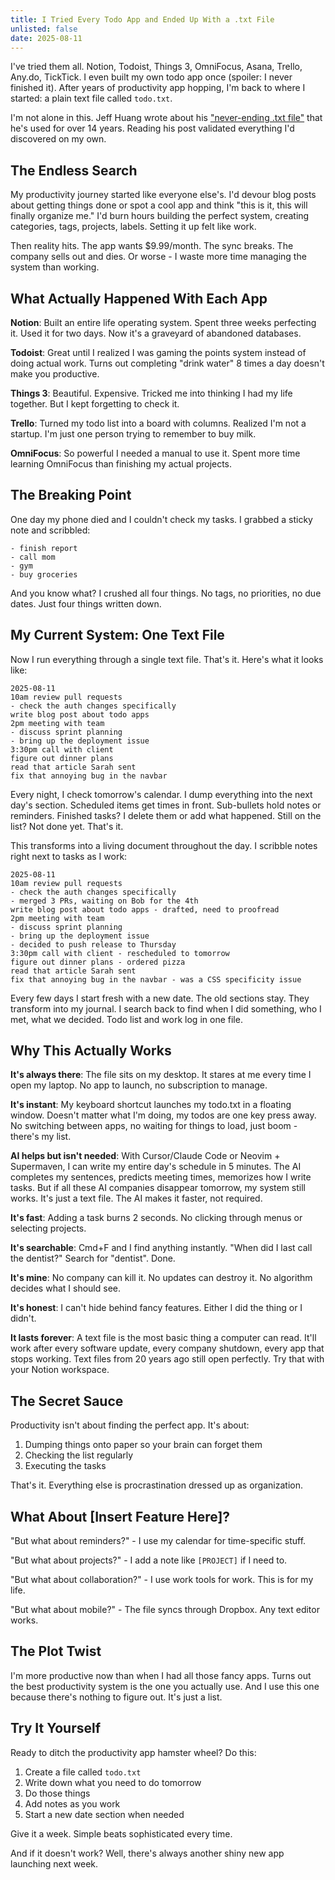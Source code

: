 ```yaml
---
title: I Tried Every Todo App and Ended Up With a .txt File
unlisted: false
date: 2025-08-11
---
```


I've tried them all. Notion, Todoist, Things 3, OmniFocus, Asana, Trello, Any.do, TickTick. I even built my own todo app once (spoiler: I never finished it). After years of productivity app hopping, I'm back to where I started: a plain text file called `todo.txt`.

I'm not alone in this. Jeff Huang wrote about his ["never-ending .txt file"](https://jeffhuang.com/productivity_text_file/) that he's used for over 14 years. Reading his post validated everything I'd discovered on my own.

## The Endless Search

My productivity journey started like everyone else's. I'd devour blog posts about getting things done or spot a cool app and think "this is it, this will finally organize me." I'd burn hours building the perfect system, creating categories, tags, projects, labels. Setting it up felt like work.

Then reality hits. The app wants $9.99/month. The sync breaks. The company sells out and dies. Or worse - I waste more time managing the system than working.

## What Actually Happened With Each App

**Notion**: Built an entire life operating system. Spent three weeks perfecting it. Used it for two days. Now it's a graveyard of abandoned databases.

**Todoist**: Great until I realized I was gaming the points system instead of doing actual work. Turns out completing "drink water" 8 times a day doesn't make you productive.

**Things 3**: Beautiful. Expensive. Tricked me into thinking I had my life together. But I kept forgetting to check it.

**Trello**: Turned my todo list into a board with columns. Realized I'm not a startup. I'm just one person trying to remember to buy milk.

**OmniFocus**: So powerful I needed a manual to use it. Spent more time learning OmniFocus than finishing my actual projects.

## The Breaking Point

One day my phone died and I couldn't check my tasks. I grabbed a sticky note and scribbled:
```
- finish report
- call mom
- gym
- buy groceries
```

And you know what? I crushed all four things. No tags, no priorities, no due dates. Just four things written down.

## My Current System: One Text File

Now I run everything through a single text file. That's it. Here's what it looks like:

```
2025-08-11
10am review pull requests
- check the auth changes specifically
write blog post about todo apps
2pm meeting with team
- discuss sprint planning
- bring up the deployment issue
3:30pm call with client
figure out dinner plans
read that article Sarah sent
fix that annoying bug in the navbar
```

Every night, I check tomorrow's calendar. I dump everything into the next day's section. Scheduled items get times in front. Sub-bullets hold notes or reminders. Finished tasks? I delete them or add what happened. Still on the list? Not done yet. That's it.

This transforms into a living document throughout the day. I scribble notes right next to tasks as I work:

```
2025-08-11
10am review pull requests
- check the auth changes specifically
- merged 3 PRs, waiting on Bob for the 4th
write blog post about todo apps - drafted, need to proofread
2pm meeting with team
- discuss sprint planning
- bring up the deployment issue
- decided to push release to Thursday
3:30pm call with client - rescheduled to tomorrow
figure out dinner plans - ordered pizza
read that article Sarah sent
fix that annoying bug in the navbar - was a CSS specificity issue
```

Every few days I start fresh with a new date. The old sections stay. They transform into my journal. I search back to find when I did something, who I met, what we decided. Todo list and work log in one file.

## Why This Actually Works

**It's always there**: The file sits on my desktop. It stares at me every time I open my laptop. No app to launch, no subscription to manage.

**It's instant**: My keyboard shortcut launches my todo.txt in a floating window. Doesn't matter what I'm doing, my todos are one key press away. No switching between apps, no waiting for things to load, just boom - there's my list.

**AI helps but isn't needed**: With Cursor/Claude Code or Neovim + Supermaven, I can write my entire day's schedule in 5 minutes. The AI completes my sentences, predicts meeting times, memorizes how I write tasks. But if all these AI companies disappear tomorrow, my system still works. It's just a text file. The AI makes it faster, not required.

**It's fast**: Adding a task burns 2 seconds. No clicking through menus or selecting projects.

**It's searchable**: Cmd+F and I find anything instantly. "When did I last call the dentist?" Search for "dentist". Done.

**It's mine**: No company can kill it. No updates can destroy it. No algorithm decides what I should see.

**It's honest**: I can't hide behind fancy features. Either I did the thing or I didn't.

**It lasts forever**: A text file is the most basic thing a computer can read. It'll work after every software update, every company shutdown, every app that stops working. Text files from 20 years ago still open perfectly. Try that with your Notion workspace.

## The Secret Sauce

Productivity isn't about finding the perfect app. It's about:

1. Dumping things onto paper so your brain can forget them
2. Checking the list regularly
3. Executing the tasks

That's it. Everything else is procrastination dressed up as organization.

## What About [Insert Feature Here]?

"But what about reminders?" - I use my calendar for time-specific stuff.

"But what about projects?" - I add a note like `[PROJECT]` if I need to.

"But what about collaboration?" - I use work tools for work. This is for my life.

"But what about mobile?" - The file syncs through Dropbox. Any text editor works.

## The Plot Twist

I'm more productive now than when I had all those fancy apps. Turns out the best productivity system is the one you actually use. And I use this one because there's nothing to figure out. It's just a list.

## Try It Yourself

Ready to ditch the productivity app hamster wheel? Do this:

1. Create a file called `todo.txt`
2. Write down what you need to do tomorrow
3. Do those things
4. Add notes as you work
5. Start a new date section when needed

Give it a week. Simple beats sophisticated every time.

And if it doesn't work? Well, there's always another shiny new app launching next week.